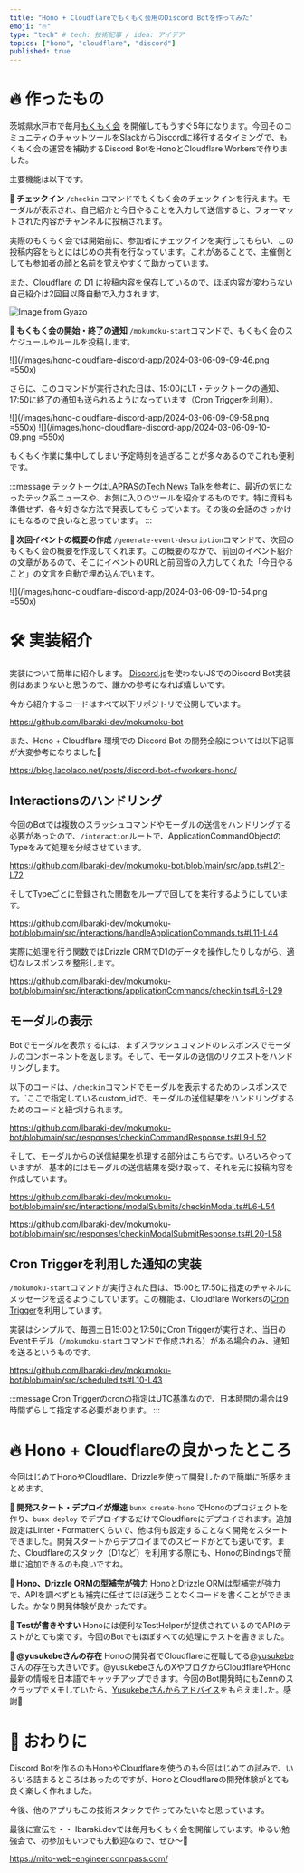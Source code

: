 ```yaml
---
title: "Hono + Cloudflareでもくもく会用のDiscord Botを作ってみた"
emoji: "🔥"
type: "tech" # tech: 技術記事 / idea: アイデア
topics: ["hono", "cloudflare", "discord"]
published: true
---
```


# 🔥 作ったもの
茨城県水戸市で毎月[もくもく会](https://mito-web-engineer.connpass.com/) を開催してもうすぐ5年になります。今回そのコミュニティのチャットツールをSlackからDiscordに移行するタイミングで、もくもく会の運営を補助するDiscord BotをHonoとCloudflare Workersで作りました。

主要機能は以下です。

**📌 チェックイン**
`/checkin` コマンドでもくもく会のチェックインを行えます。モーダルが表示され、自己紹介と今日やることを入力して送信すると、フォーマットされた内容がチャンネルに投稿されます。

実際のもくもく会では開始前に、参加者にチェックインを実行してもらい、この投稿内容をもとにはじめの共有を行なっています。これがあることで、主催側としても参加者の顔と名前を覚えやすくて助かっています。

また、Cloudflare の D1 に投稿内容を保存しているので、ほぼ内容が変わらない自己紹介は2回目以降自動で入力されます。

![Image from Gyazo](https://i.gyazo.com/9a7ee44ccaaa1c297cdad0bf792f56c4.gif)


**📌 もくもく会の開始・終了の通知**
`/mokumoku-start`コマンドで、もくもく会のスケジュールやルールを投稿します。

![](/images/hono-cloudflare-discord-app/2024-03-06-09-09-46.png =550x)

さらに、このコマンドが実行された日は、15:00にLT・テックトークの通知、17:50に終了の通知も送られるようになっています（Cron Triggerを利用）。

![](/images/hono-cloudflare-discord-app/2024-03-06-09-09-58.png =550x)
![](/images/hono-cloudflare-discord-app/2024-03-06-09-10-09.png =550x)

もくもく作業に集中してしまい予定時刻を過ぎることが多々あるのでこれも便利です。

:::message
テックトークは[LAPRASのTech News Talk](https://www.youtube.com/playlist?list=PLKbaztxP2P4jpdF0P5YbJNJwFabB-pksK)を参考に、最近の気になったテック系ニュースや、お気に入りのツールを紹介するものです。特に資料も準備せず、各々好きな方法で発表してもらっています。その後の会話のきっかけにもなるので良いなと思っています。
:::

**📌 次回イベントの概要の作成**
`/generate-event-description`コマンドで、次回のもくもく会の概要を作成してくれます。この概要のなかで、前回のイベント紹介の文章があるので、そこにイベントのURLと前回皆の入力してくれた「今日やること」の文言を自動で埋め込んでいます。

![](/images/hono-cloudflare-discord-app/2024-03-06-09-10-54.png =550x)


# 🛠️ 実装紹介

実装について簡単に紹介します。
[Discord.js](https://discord.js.org/)を使わないJSでのDiscord Bot実装例はあまりないと思うので、誰かの参考になれば嬉しいです。

今から紹介するコードはすべて以下リポジトリで公開しています。

https://github.com/Ibaraki-dev/mokumoku-bot

また、Hono + Cloudflare 環境での Discord Bot の開発全般については以下記事が大変参考になりました🙏

https://blog.lacolaco.net/posts/discord-bot-cfworkers-hono/

## Interactionsのハンドリング

今回のBotでは複数のスラッシュコマンドやモーダルの送信をハンドリングする必要があったので、`/interaction`ルートで、ApplicationCommandObjectのTypeをみて処理を分岐させています。

https://github.com/Ibaraki-dev/mokumoku-bot/blob/main/src/app.ts#L21-L72

そしてTypeごとに登録された関数をループで回してを実行するようにしています。

https://github.com/Ibaraki-dev/mokumoku-bot/blob/main/src/interactions/handleApplicationCommands.ts#L11-L44

実際に処理を行う関数ではDrizzle ORMでD1のデータを操作したりしながら、適切なレスポンスを整形します。

https://github.com/Ibaraki-dev/mokumoku-bot/blob/main/src/interactions/applicationCommands/checkin.ts#L6-L29

## モーダルの表示
Botでモーダルを表示するには、まずスラッシュコマンドのレスポンスでモーダルのコンポーネントを返します。そして、モーダルの送信のリクエストをハンドリングします。

以下のコードは、`/checkin`コマンドでモーダルを表示するためのレスポンスです。`ここで指定しているcustom_idで、モーダルの送信結果をハンドリングするためのコードと紐づけられます。

https://github.com/Ibaraki-dev/mokumoku-bot/blob/main/src/responses/checkinCommandResponse.ts#L9-L52

そして、モーダルからの送信結果を処理する部分はこちらです。いろいろやっていますが、基本的にはモーダルの送信結果を受け取って、それを元に投稿内容を作成しています。

https://github.com/Ibaraki-dev/mokumoku-bot/blob/main/src/interactions/modalSubmits/checkinModal.ts#L6-L54

https://github.com/Ibaraki-dev/mokumoku-bot/blob/main/src/responses/checkinModalSubmitResponse.ts#L20-L58


## Cron Triggerを利用した通知の実装

`/mokumoku-start`コマンドが実行された日は、15:00と17:50に指定のチャネルにメッセージを送るようにしています。この機能は、Cloudflare Workersの[Cron Trigger](https://developers.cloudflare.com/workers/configuration/cron-triggers/)を利用しています。

実装はシンプルで、毎週土日15:00と17:50にCron Triggerが実行され、当日のEventモデル（`/mokumoku-start`コマンドで作成される）がある場合のみ、通知を送るというものです。

https://github.com/Ibaraki-dev/mokumoku-bot/blob/main/src/scheduled.ts#L10-L43


:::message
Cron Triggerのcronの指定はUTC基準なので、日本時間の場合は9時間ずらして指定する必要があります。
:::

# 🔥 Hono + Cloudflareの良かったところ
今回はじめてHonoやCloudflare、Drizzleを使って開発したので簡単に所感をまとめます。

**📌 開発スタート・デプロイが爆速**
`bunx create-hono` でHonoのプロジェクトを作り、`bunx deploy` でデプロイするだけでCloudflareにデプロイされます。追加設定はLinter・Formatterくらいで、他は何も設定することなく開発をスタートできました。開発スタートからデプロイまでのスピードがとても速いです。また、Cloudflareのスタック（D1など）を利用する際にも、HonoのBindingsで簡単に追加できるのも良いですね。

**📌 Hono、Drizzle ORMの型補完が強力**
HonoとDrizzle ORMは型補完が強力で、APIを調べずとも補完に任せてほぼ迷うことなくコードを書くことができました。かなり開発体験が良かったです。

**📌 Testが書きやすい**
Honoには便利なTestHelperが提供されているのでAPIのテストがとても楽です。今回のBotでもほぼすべての処理にテストを書きました。

**📌 @yusukebeさんの存在**
Honoの開発者でCloudflareに在職してる[@yusukebe](https://twitter.com/yusukebe)さんの存在も大きいです。@yusukebeさんのXやブログからCloudflareやHono最新の情報を日本語でキャッチアップできます。今回のBot開発時にもZennのスクラップでメモしていたら、[Yusukebeさんからアドバイス](https://zenn.dev/link/comments/8a912a10634481)をもらえました。感謝🙏

# 🏁 おわりに

Discord Botを作るのもHonoやCloudflareを使うのも今回はじめての試みで、いろいろ詰まるところはあったのですが、HonoとCloudflareの開発体験がとても良く楽しく作れました。

今後、他のアプリもこの技術スタックで作ってみたいなと思っています。

最後に宣伝を・・
Ibaraki.devでは毎月もくもく会を開催しています。ゆるい勉強会で、初参加もいつでも大歓迎なので、ぜひ〜🤗

https://mito-web-engineer.connpass.com/
